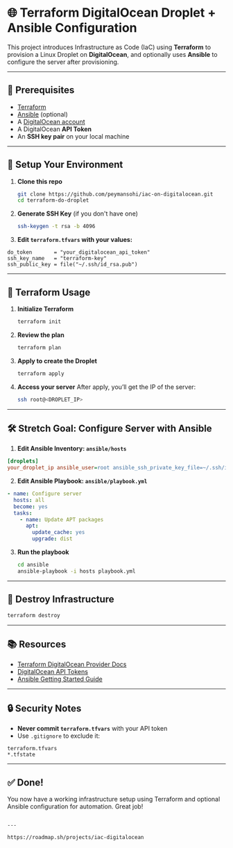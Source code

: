 # 🌐 Terraform DigitalOcean Droplet + Ansible Configuration

This project introduces Infrastructure as Code (IaC) using **Terraform** to provision a Linux Droplet on **DigitalOcean**, and optionally uses **Ansible** to configure the server after provisioning.

---

## 🔧 Prerequisites

- [Terraform](https://developer.hashicorp.com/terraform/downloads)
- [Ansible](https://docs.ansible.com/ansible/latest/installation_guide/index.html) (optional)
- A [DigitalOcean account](https://cloud.digitalocean.com/)
- A DigitalOcean **API Token**
- An **SSH key pair** on your local machine

---

## 🔐 Setup Your Environment

1. **Clone this repo**  
   ```bash
   git clone https://github.com/peymansohi/iac-on-digitalocean.git
   cd terraform-do-droplet
   ```

2. **Generate SSH Key** (if you don't have one)  
   ```bash
   ssh-keygen -t rsa -b 4096
   ```

3. **Edit `terraform.tfvars` with your values:**

```hcl
do_token       = "your_digitalocean_api_token"
ssh_key_name   = "terraform-key"
ssh_public_key = file("~/.ssh/id_rsa.pub")
```

---

## 🚀 Terraform Usage

1. **Initialize Terraform**
   ```bash
   terraform init
   ```

2. **Review the plan**
   ```bash
   terraform plan
   ```

3. **Apply to create the Droplet**
   ```bash
   terraform apply
   ```

4. **Access your server**
   After apply, you’ll get the IP of the server:
   ```bash
   ssh root@<DROPLET_IP>
   ```

---

## 🛠️ Stretch Goal: Configure Server with Ansible

1. **Edit Ansible Inventory: `ansible/hosts`**
```ini
[droplets]
your_droplet_ip ansible_user=root ansible_ssh_private_key_file=~/.ssh/id_rsa
```

2. **Edit Ansible Playbook: `ansible/playbook.yml`**
```yaml
- name: Configure server
  hosts: all
  become: yes
  tasks:
    - name: Update APT packages
      apt:
        update_cache: yes
        upgrade: dist
```

3. **Run the playbook**
   ```bash
   cd ansible
   ansible-playbook -i hosts playbook.yml
   ```

---

## 🧹 Destroy Infrastructure

```bash
terraform destroy
```

---

## 📚 Resources

- [Terraform DigitalOcean Provider Docs](https://registry.terraform.io/providers/digitalocean/digitalocean/latest/docs)
- [DigitalOcean API Tokens](https://cloud.digitalocean.com/account/api/tokens)
- [Ansible Getting Started Guide](https://docs.ansible.com/ansible/latest/user_guide/index.html)

---

## 🔒 Security Notes

- **Never commit `terraform.tfvars`** with your API token
- Use `.gitignore` to exclude it:

```
terraform.tfvars
*.tfstate
```

---

## ✅ Done!

You now have a working infrastructure setup using Terraform and optional Ansible configuration for automation. Great job!

```

---

https://roadmap.sh/projects/iac-digitalocean